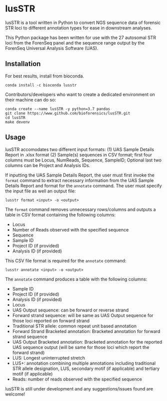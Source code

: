 # lusSTR

lusSTR is a tool written in Python to convert NGS sequence data of forensic STR loci to different annotation types for ease in downstream analyses.

This Python package has been written for use with the 27 autosomal STR loci from the ForenSeq panel and the sequence range output by the ForenSeq Universal Analysis Software (UAS).

## Installation

For best results, install from bioconda.
```
conda install -c bioconda lusstr
```
Contributors/developers who want to create a dedicated environment on their machine can do so:
```
conda create --name lusSTR -y python=3.7 pandas
git clone https://www.github.com/bioforensics/lusSTR.git
cd lusSTR
make devenv
```

## Usage

lusSTR accomodates two different input formats:
(1) UAS Sample Details Report in .xlsx format
(2) Sample(s) sequences in CSV format; first four columns must be Locus, NumReads, Sequence, SampleID; Optional last two columns can be Project and Analysis IDs.

If inputting the UAS Sample Details Report, the user must first invoke the ```format``` command to extract necessary information from the UAS Sample Details Report and format for the ```annotate``` command. The user must specify the input file as well an output file:
```
lusstr format <input> -o <output>
```
The ```format``` command removes unnecessary rows/columns and outputs a table in CSV format containing the following columns:
*  Locus
*  Number of Reads observed with the specified sequence
*  Sequence
*  Sample ID
*  Project ID (if provided)
*  Analysis ID (if provided)

This CSV file format is required for the ```annotate``` command:
```
lusstr annotate <input> -o <output>
```
The ```annotate``` command produces a table with the following columns:
*  Sample ID
*  Project ID (if provided)
*  Analysis ID (if provided)
*  Locus
*  UAS Output sequence: can be forward or reverse strand
*  Forward strand sequence: will be same as UAS Output sequence for those loci reported on forward strand
*  Traditional STR allele: common repeat unit based annotation
*  Forward Strand Bracketed annotation: Bracketed annotation for forward strand sequence
*  UAS Output Bracketed annotation: Bracketed annotation for the reported UAS sequence output (will be same for those loci which report the forward strand)
*  LUS: Longest uninterrupted stretch
*  LUS+: annotation combining multiple annotations including traditional STR allele designation, LUS, secondary motif (if applicable) and tertiary motif (if applicable)
*  Reads: number of reads observed with the specified sequence


lusSTR is still under development and any suggestions/issues found are welcome!
